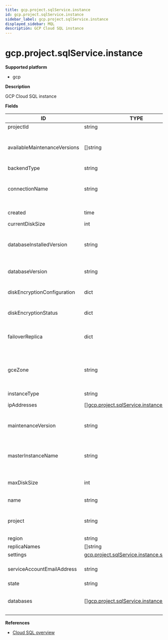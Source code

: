 ```yaml
---
title: gcp.project.sqlService.instance
id: gcp.project.sqlService.instance
sidebar_label: gcp.project.sqlService.instance
displayed_sidebar: MQL
description: GCP Cloud SQL instance
---
```


# gcp.project.sqlService.instance

**Supported platform**

- gcp

**Description**

GCP Cloud SQL instance

**Fields**

| ID                           | TYPE                                                                                                | DESCRIPTION                                                      |
| ---------------------------- | --------------------------------------------------------------------------------------------------- | ---------------------------------------------------------------- |
| projectId                    | string                                                                                              | Project ID                                                       |
| availableMaintenanceVersions | &#91;&#93;string                                                                                    | All maintenance versions applicable on the instance              |
| backendType                  | string                                                                                              | Backend type                                                     |
| connectionName               | string                                                                                              | Connection name of the instance used in connection strings       |
| created                      | time                                                                                                | Creation timestamp                                               |
| currentDiskSize              | int                                                                                                 | Deprecated                                                       |
| databaseInstalledVersion     | string                                                                                              | Current database version running on the instance                 |
| databaseVersion              | string                                                                                              | Database engine type and version                                 |
| diskEncryptionConfiguration  | dict                                                                                                | Disk encryption configuration                                    |
| diskEncryptionStatus         | dict                                                                                                | Disk encryption status                                           |
| failoverReplica              | dict                                                                                                | Name and status of the failover replica                          |
| gceZone                      | string                                                                                              | Compute Engine zone that the instance is currently serviced from |
| instanceType                 | string                                                                                              | Instance type                                                    |
| ipAddresses                  | &#91;&#93;[gcp.project.sqlService.instance.ipMapping](gcp.project.sqlservice.instance.ipmapping.md) | Assigned IP addresses                                            |
| maintenanceVersion           | string                                                                                              | Current software version on the instance                         |
| masterInstanceName           | string                                                                                              | Name of the instance that acts as primary in the replica         |
| maxDiskSize                  | int                                                                                                 | Maximum disk size in bytes                                       |
| name                         | string                                                                                              | Instance name                                                    |
| project                      | string                                                                                              | This is deprecated; use projectId instead.                       |
| region                       | string                                                                                              | Region                                                           |
| replicaNames                 | &#91;&#93;string                                                                                    | Replicas                                                         |
| settings                     | [gcp.project.sqlService.instance.settings](gcp.project.sqlservice.instance.settings.md)             | Settings                                                         |
| serviceAccountEmailAddress   | string                                                                                              | Service account email address                                    |
| state                        | string                                                                                              | Instance state                                                   |
| databases                    | &#91;&#93;[gcp.project.sqlService.instance.database](gcp.project.sqlservice.instance.database.md)   | List of the databases in the current SQL instance                |

**References**

- [Cloud SQL overview](https://cloud.google.com/sql/docs/introduction)
